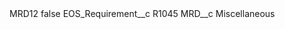 <?xml version="1.0" encoding="UTF-8"?>
<CustomMetadata xmlns="http://soap.sforce.com/2006/04/metadata" xmlns:xsi="http://www.w3.org/2001/XMLSchema-instance" xmlns:xsd="http://www.w3.org/2001/XMLSchema">
    <label>MRD12</label>
    <protected>false</protected>
    <values>
        <field>EOS_Requirement__c</field>
        <value xsi:type="xsd:string">R1045</value>
    </values>
    <values>
        <field>MRD__c</field>
        <value xsi:type="xsd:string">Miscellaneous</value>
    </values>
</CustomMetadata>
